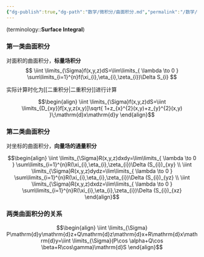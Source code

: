 ```yaml
---
{"dg-publish":true,"dg-path":"数学/微积分/曲面积分.md","permalink":"/数学/微积分/曲面积分/","dgPassFrontmatter":true,"noteIcon":"","created":"2024-05-21T15:20:28.356+08:00","updated":"2024-08-25T00:15:47.002+08:00"}
---
```


(terminology::**Surface Integral**)

### 第一类曲面积分
对面积的曲面积分，**标量场积分**
$$
\iint \limits_{\Sigma}f(x,y,z)dS=\lim\limits_{ \lambda \to 0 } \sum\limits_{i=1}^{n}f(\xi_{i},\eta_{i},\zeta_{i})\Delta S_{i}
$$

实际计算时化为[[二重积分\|二重积分]]进行计算

$$\begin{align}
\iint \limits_{\Sigma}f(x,y,z)dS=\iint \limits_{D_{xy}}f[x,y,z(x,y)]\sqrt{ 1+z_{x}^{2}(x,y)+z_{y}^{2}(x,y) }\;\mathrm{d}x\mathrm{d}y
\end{align}$$




### 第二类曲面积分
对坐标的曲面积分，**向量场的通量积分**

$$\begin{align}
 \iint \limits_{\Sigma}R(x,y,z)dxdy=\lim\limits_{ \lambda \to 0 } \sum\limits_{i=1}^{n}R(\xi_{i},\eta_{i},\zeta_{i})\Delta (S_{i})_{xy} \\
 \iint \limits_{\Sigma}R(x,y,z)dydz=\lim\limits_{ \lambda \to 0 } \sum\limits_{i=1}^{n}R(\xi_{i},\eta_{i},\zeta_{i})\Delta (S_{i})_{yz} \\
 \iint \limits_{\Sigma}R(x,y,z)dxdz=\lim\limits_{ \lambda \to 0 } \sum\limits_{i=1}^{n}R(\xi_{i},\eta_{i},\zeta_{i})\Delta (S_{i})_{xz}
\end{align}$$

### 两类曲面积分的关系

$$\begin{align}
\iint \limits_{\Sigma} P\mathrm{d}y\mathrm{d}z+Q\mathrm{d}z\mathrm{d}x+R\mathrm{d}x\mathrm{d}y=\iint \limits_{\Sigma}(P\cos \alpha+Q\cos \beta+R\cos\gamma)\mathrm{d}S
\end{align}$$





